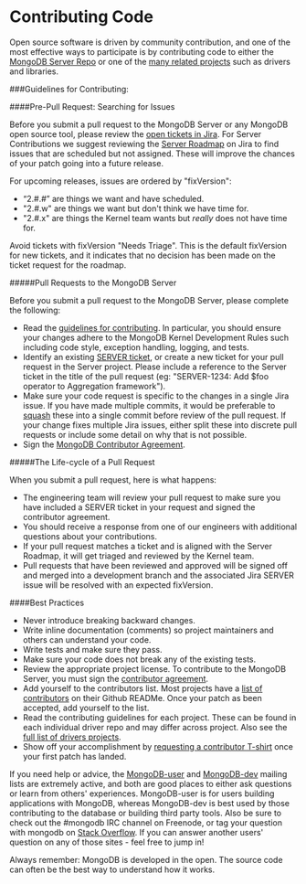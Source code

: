 Contributing Code
===========================================

Open source software is driven by community contribution, and one of the most effective ways to participate is by contributing code to either the [MongoDB Server Repo](https://github.com/mongodb/mongo) or one of the [many related projects](http://docs.mongodb.org/ecosystem/drivers/) such as drivers and libraries.

###Guidelines for Contributing:

####Pre-Pull Request: Searching for Issues

Before you submit a pull request to the MongoDB Server or any MongoDB open source tool, please review the [open tickets in Jira](https://jira.mongodb.org/browse/). For Server Contributions we suggest reviewing the [Server Roadmap](https://jira.mongodb.org/browse/SERVER#selectedTab=com.atlassian.jira.plugin.system.project%3Aroadmap-panel) on Jira to find issues that are scheduled but not assigned. These will improve the chances of your patch going into a future release. 

For upcoming releases, issues are ordered by "fixVersion":

- “2.#.#” are things we want and have scheduled.
- "2.#.w" are things we want but don't think we have time for.
- "2.#.x" are things the Kernel team wants but *really* does not have time for.

Avoid tickets with fixVersion "Needs Triage". This is the default fixVersion for new tickets, and it indicates that no decision has been made on the ticket request for the roadmap.

#####Pull Requests to the MongoDB Server

Before you submit a pull request to the MongoDB Server, please complete the following:

 * Read the [guidelines for contributing](http://www.mongodb.org/about/contributors/).  In particular, you should ensure your changes adhere to the MongoDB Kernel Development Rules such including code style, exception handling, logging, and tests.
 * Identify an existing [SERVER ticket](https://jira.mongodb.org/browse/SERVER), or create a new ticket for your pull request in the Server project. Please include a reference to the Server ticket in the title of the pull request (eg: "SERVER-1234: Add $foo operator to Aggregation framework").
 * Make sure your code request is specific to the changes in a single Jira issue.  If you have made multiple commits, it would be preferable to [squash](http://git-scm.com/book/en/Git-Tools-Rewriting-History#Squashing-Commits) these into a single commit before review of the pull request.  If your change fixes multiple Jira issues, either split these into discrete pull requests or include some detail on why that is not possible.
 * Sign the [MongoDB Contributor Agreement](http://www.mongodb.com/legal/contributor-agreement).

#####The Life-cycle of a Pull Request 

When you submit a pull request, here is what happens:

 * The engineering team will review your pull request to make sure you have included a SERVER ticket in your request and signed the contributor agreement.
  * You should receive a response from one of our engineers with additional questions about your contributions.
 * If your pull request matches a ticket and is aligned with the Server Roadmap, it will get triaged and reviewed by the Kernel team.
 * Pull requests that have been reviewed and approved will be signed off and merged into a development branch and the associated Jira SERVER issue will be resolved with an expected fixVersion.

####Best Practices

* Never introduce breaking backward changes.
* Write inline documentation (comments) so project maintainers and others can understand your code.
* Write tests and make sure they pass.
* Make sure your code does not break any of the existing tests.
* Review the appropriate project license. To contribute to the MongoDB Server, you must sign the [contributor agreement](http://www.mongodb.com/legal/contributor-agreement).
* Add yourself to the contributors list. Most projects have a [list of contributors](https://github.com/mongodb/mongo-hadoop#contributors)
on their Github READMe. Once your patch as been accepted, add yourself to the list. 
* Read the contributing guidelines for each project. These can be found in each individual driver repo and may differ across project. Also see the [full list of drivers projects](http://docs.mongodb.org/ecosystem/drivers/).
* Show off your accomplishment by [requesting a contributor T-shirt](http://www.mongodb.com/swag) once your first patch has landed.

If you need help or advice, the [MongoDB-user](https://groups.google.com/forum/#!forum/mongodb-user) and [MongoDB-dev](https://groups.google.com/forum/#!forum/mongodb-dev) mailing lists are extremely active, and both are good places to either ask questions or learn from others' experiences. MongoDB-user is for users building applications with MongoDB, whereas MongoDB-dev is best used by those contributing to the database or building third party tools. Also be sure to check out the #mongodb IRC channel on Freenode, or tag your question with mongodb on [Stack Overflow](http://stackoverflow.com/questions/tagged/mongodb). If you can answer another users' question on any of those sites - feel free to jump in! 

Always remember: MongoDB is developed in the open. The source code can often be the best way to understand how it works.
